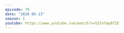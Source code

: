 ```yaml
---
episode: 79
date: "2020-06-13"
season: 1
youtube: https://www.youtube.com/watch?v=52tnlmp6fIE
---
```

